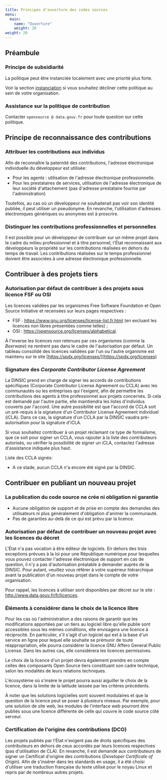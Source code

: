 ```yaml
---
title: Principes d’ouverture des codes sources
menu: 
  main:
    name: "Ouverture"
    weight: 20 
weight: 20 
---
```


## Préambule

### Principe de subsidiarité

La politique peut être instanciée localement avec une priorité plus forte.

Voir la section [instanciation](Instanciation.md) si vous souhaitez décliner cette politique au sein de votre organisation.

### Assistance sur la politique de contribution

Contacter `opensource @ data.gouv.fr` pour toute question sur cette politique.

## Principe de reconnaissance des contributions

### Attribuer les contributions aux individus

Afin de reconnaître la paternité des contributions, l'adresse électronique individuelle du développeur est utilisée:

 * Pour les agents : utilisation de l'adresse électronique professionnelle.
 * Pour les prestataires de services, utilisation de l'adresse électronique de leur société d'attachement (pas d'adresse prestataire fournie par l'administration)

Toutefois, au cas où un développeur ne souhaiterait pas voir son identité publiée, il peut utiliser un pseudonyme.
En revanche, l'utilisation d'adresses électroniques génériques ou anonymes est à proscrire.
 
### Distinguer les contributions professionnelles et personnelles

Il est possible pour un développeur de contribuer sur un même projet dans le cadre du milieu professionnel et à titre personnel, l'État reconnaissant aux développeurs la propriété sur les contributions réalisées en dehors du temps de travail. Les contributions réalisées sur le temps professionnel doivent être associées à une adresse électronique professionnelle.

## Contribuer à des projets tiers

### Autorisation par défaut de contribuer à des projets sous licence FSF ou OSI

Les licences validées par les organismes Free Software Foundation et Open Source Initiative et recensées sur leurs pages respectives :

 * FSF : https://www.gnu.org/licenses/license-list.fr.html (en excluant les licences non libres présentées comme telles) ;
 * OSI : https://opensource.org/licenses/alphabetical.

À l'inverse les licences non retenues par ces organismes (comme la *Beerware*) ne rentrent pas dans le cadre de l'autorisation par défaut. Un tableau consolidé des licences validées par l'un ou l'autre organisme est maintenu sur le site [https://spdx.org/licenses/](https://spdx.org/licenses)

### Signature des *Corporate Contributor License Agreement*

La DINSIC prend en charge de signer les accords de contributions spécifiques (Corporate Contributor License Agreement ou CCLA) avec les
communautés ou les entreprises qui l'exigent, afin de permettre les contributions des agents à titre professionnel aux projets concernés. Si
cela est demandé par l'autre partie, elle maintiendra les listes d'individus couverts par l'accord. Une autre possibilité est que l'accord
de CCLA soit un pré-requis à la signature d'un Contributor License Agreement individuel (iCLA). Dans ce cas, la signature d'un CCLA par la
DINSIC vaudra pré-autorisation pour la signature d'iCLA.

Si vous souhaitez contribuer à un projet réclamant ce type de formalisme, que ce soit pour signer un CCLA, vous rajouter à la liste des contributeurs autorisés, ou vérifier la possibilité de signer un iCLA, contactez l'adresse d'assistance indiquée plus haut.

Liste des CCLA signés:

 * A ce stade, aucun CCLA n'a encore été signé par la DINSIC.

## Contribuer en publiant un nouveau projet

### La publication du code source ne crée ni obligation ni garantie

* Aucune obligation de support et de prise en compte des demandes des utilisateurs ni plus généralement d'obligation d'animer la communauté. 
* Pas de garanties au-delà de ce qui est prévu par la licence.

### Autorisation par défaut de contribuer un nouveau projet avec les licences du décret

L'État n'a pas vocation à être éditeur de logiciels. En dehors des trois exceptions prévues à la loi pour une République numérique pour lesquelles vous pouvez contacter l'adresse électronique de support en cas de question, il n'y a pas d'autorisation préalable à demander auprès de la DINSIC. Pour autant, veuillez vous référer à votre supérieur hiérarchique avant la publication d'un nouveau projet dans le compte de votre organisation.

Pour rappel, les licences à utiliser sont disponibles par décret sur le site : http://www.data.gouv.fr/fr/licences.

### Éléments à considérer dans le choix de la licence libre

Pour les cas où l'administration a des raisons de garantir que les modifications apportées par un tiers au logiciel libre qu'elle publie sont accessibles sous les mêmes conditions, elle envisagera une licence à réciprocité.  En particulier, s'il s'agit d'un logiciel qui est à la base d'un service en ligne pour lequel elle souhaite se prémunir de toute réappropriation, elle pourra considérer la licence GNU Affero General Public License.  Dans les autres cas, elle considérera les licences permissives.

Le choix de la licence d'un projet devra également prendre en compte celles des composants Open Source tiers constituant son cadre technique, selon les modalités de leurs relations techniques.

L'écosystème où s'insère le projet pourra aussi aiguiller le choix de la licence, dans la limite de la latitude laissée par les critères précédents.

À noter que les solutions logicielles sont souvent modulaires et que la question de la licence peut se poser à plusieurs niveaux.  Par exemple, pour une solution de site web, les modules de l'interface web pourront être publiés sous une licence différente de celle qui couvre le code source côté serveur.

### Certification de l'origine des contributions (DCO)

Les projets publiés par l'État n'exigent pas de droits spécifiques des contributeurs en dehors de ceux accordés par leurs licences respectives (pas d'utilisation de CLA). En revanche, il est demandé aux contributeurs de signer un Certificat d'origine des contributions (*Developer Certificate of Origin*). Afin de s'insérer dans les standards en usage, il a été choisi d'utiliser une traduction française du texte utilisé pour le noyau Linux et repris par de nombreux autres projets.

